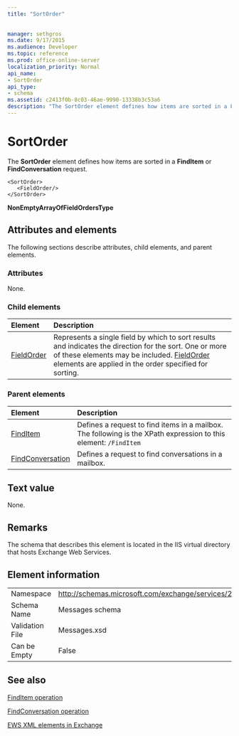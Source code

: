 ```yaml
---
title: "SortOrder"
 
 
manager: sethgros
ms.date: 9/17/2015
ms.audience: Developer
ms.topic: reference
ms.prod: office-online-server
localization_priority: Normal
api_name:
- SortOrder
api_type:
- schema
ms.assetid: c2413f0b-8c03-46ae-9990-13338b3c53a6
description: "The SortOrder element defines how items are sorted in a FindItem or FindConversation request."
---
```


# SortOrder

The **SortOrder** element defines how items are sorted in a **FindItem** or **FindConversation** request. 
  
```
<SortOrder>
   <FieldOrder/>
</SortOrder>
```

 **NonEmptyArrayOfFieldOrdersType**
## Attributes and elements

The following sections describe attributes, child elements, and parent elements.
  
### Attributes

None.
  
### Child elements

|**Element**|**Description**|
|:-----|:-----|
|[FieldOrder](fieldorder.md) <br/> |Represents a single field by which to sort results and indicates the direction for the sort. One or more of these elements may be included. [FieldOrder](fieldorder.md) elements are applied in the order specified for sorting.  <br/> |
   
### Parent elements

|**Element**|**Description**|
|:-----|:-----|
|[FindItem](finditem.md) <br/> |Defines a request to find items in a mailbox.  <br/> The following is the XPath expression to this element:  `/FindItem` <br/> |
|[FindConversation](findconversation.md) <br/> |Defines a request to find conversations in a mailbox.  <br/> |
   
## Text value

None.
  
## Remarks

The schema that describes this element is located in the IIS virtual directory that hosts Exchange Web Services.
  
## Element information

|||
|:-----|:-----|
|Namespace  <br/> |http://schemas.microsoft.com/exchange/services/2006/messages  <br/> |
|Schema Name  <br/> |Messages schema  <br/> |
|Validation File  <br/> |Messages.xsd  <br/> |
|Can be Empty  <br/> |False  <br/> |
   
## See also



[FindItem operation](finditem-operation.md)
  
[FindConversation operation](findconversation-operation.md)


[EWS XML elements in Exchange](ews-xml-elements-in-exchange.md)

